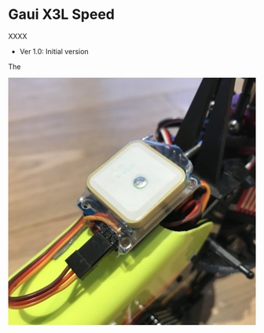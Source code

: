 # Gaui X3L Speed
XXXX 

* Ver 1.0: Initial version  


The 

![alt text](https://github.com/AlCormack/SpeedGPS/blob/master/images/GPSModule.jpg "SpeedGPS on Gaui X3L")

 
